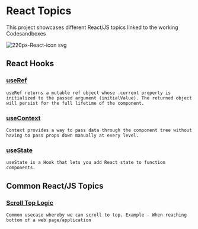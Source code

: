 # React Topics 

This project showcases different React/JS topics linked to the working Codesandboxes

![220px-React-icon svg](https://user-images.githubusercontent.com/40811285/112259878-2442d780-8cbd-11eb-9db3-7ff67c86e51d.png)

## React Hooks

### [useRef](https://codesandbox.io/s/useref-sl36pm)
`useRef returns a mutable ref object whose .current property is initialized to the passed argument (initialValue). The returned object will persist for the full lifetime of the component.`

### [useContext](https://codesandbox.io/s/usecontext-examples-z2itd)
`Context provides a way to pass data through the component tree without having to pass props down manually at every level.`

### [useState](https://codesandbox.io/s/usestate-hook-ususb)
`useState is a Hook that lets you add React state to function components.`


## Common React/JS Topics


### [Scroll Top Logic](https://codesandbox.io/s/scroll-top-m4fug?file=/package.json)
`Common usecase whereby we can scroll to top. Example - When reaching bottom of a web page/application`
